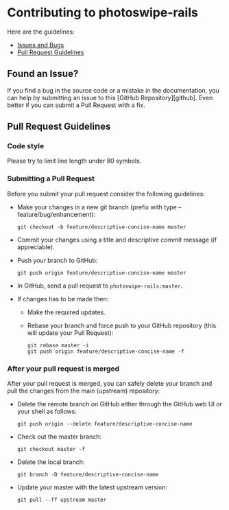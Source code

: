 # Contributing to photoswipe-rails

Here are the guidelines:

 - [Issues and Bugs](#issues)
 - [Pull Request Guidelines](#pull)

## <a name="issues"></a> Found an Issue?
If you find a bug in the source code or a mistake in the documentation, you can
help by submitting an issue to this [GitHub Repository][github]. Even better if
you can submit a Pull Request with a fix.

## <a name="pull"></a> Pull Request Guidelines

### Code style
Please try to limit line length under 80 symbols.

### Submitting a Pull Request
Before you submit your pull request consider the following guidelines:

* Make your changes in a new git branch (prefix with type –
feature/bug/enhancement):

     ```shell
     git checkout -b feature/descriptive-concise-name master
     ```

* Commit your changes using a title and descriptive commit message
(if appreciable).

* Push your branch to GitHub:

    ```shell
    git push origin feature/descriptive-concise-name master
    ```

* In GitHub, send a pull request to `photoswipe-rails:master`.
* If changes has to be made then:
  * Make the required updates.
  * Rebase your branch and force push to your GitHub repository
  (this will update your Pull Request):

    ```shell
    git rebase master -i
    git push origin feature/descriptive-concise-name -f
    ```

### After your pull request is merged

After your pull request is merged, you can safely delete your branch and pull
the changes from the main (upstream) repository:

* Delete the remote branch on GitHub either through the GitHub web UI or your
shell as follows:

    ```shell
    git push origin --delete feature/descriptive-concise-name
    ```

* Check out the master branch:

    ```shell
    git checkout master -f
    ```

* Delete the local branch:

    ```shell
    git branch -D feature/descriptive-concise-name
    ```

* Update your master with the latest upstream version:

    ```shell
    git pull --ff upstream master
    ```

